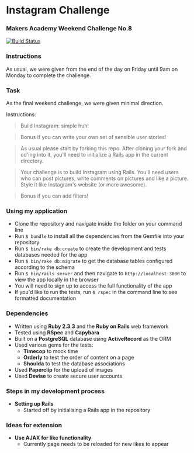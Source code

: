 # Instagram Challenge
### Makers Academy Weekend Challenge No.8

[![Build Status](https://travis-ci.org/KatHicks/instagram-challenge.svg?branch=master)](https://travis-ci.org/KatHicks/instagram-challenge)

### Instructions

As usual, we were given from the end of the day on Friday until 9am on Monday to complete the challenge.

### Task

As the final weekend challenge, we were given minimal direction.

Instructions:

> Build Instagram: simple huh!

> Bonus if you can write your own set of sensible user stories!

> As usual please start by forking this repo. After cloning your fork and cd'ing into it, you'll need to initialize a Rails app in the current directory.

> Your challenge is to build Instagram using Rails. You'll need users who can post pictures, write comments on pictures and like a picture. Style it like Instagram's website (or more awesome).

> Bonus if you can add filters!

### Using my application

* Clone the repository and navigate inside the folder on your command line
* Run `$ bundle` to install all the dependencies from the Gemfile into your repository
* Run `$ bin/rake db:create` to create the development and tests databases needed for the app
* Run `$ bin/rake db:migrate` to get the database tables configured according to the schema
* Run `$ bin/rails server` and then navigate to `http://localhost:3000` to view the app locally in the browser
* You will need to sign up to access the full functionality of the app
* If you'd like to run the tests, run `$ rspec` in the command line to see formatted documentation

### Dependencies

* Written using **Ruby 2.3.3** and the **Ruby on Rails** web framework
* Tested using **RSpec** and **Capybara**
* Built on a **PostgreSQL** database using **ActiveRecord** as the ORM
* Used various gems for the tests:
  * **Timecop** to mock time
  * **Orderly** to test the order of content on a page
  * **Shoulda** to test the database associations
* Used **Paperclip** for the upload of images
* Used **Devise** to create secure user accounts

### Steps in my development process

* **Setting up Rails**
  * Started off by initialising a Rails app in the repository

### Ideas for extension

* **Use AJAX for like functionality**
  * Currently page needs to be reloaded for new likes to appear

